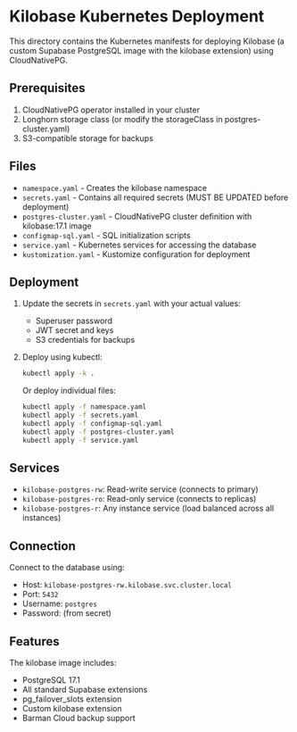# Kilobase Kubernetes Deployment

This directory contains the Kubernetes manifests for deploying Kilobase (a custom Supabase PostgreSQL image with the kilobase extension) using CloudNativePG.

## Prerequisites

1. CloudNativePG operator installed in your cluster
2. Longhorn storage class (or modify the storageClass in postgres-cluster.yaml)
3. S3-compatible storage for backups

## Files

- `namespace.yaml` - Creates the kilobase namespace
- `secrets.yaml` - Contains all required secrets (MUST BE UPDATED before deployment)
- `postgres-cluster.yaml` - CloudNativePG cluster definition with kilobase:17.1 image
- `configmap-sql.yaml` - SQL initialization scripts
- `service.yaml` - Kubernetes services for accessing the database
- `kustomization.yaml` - Kustomize configuration for deployment

## Deployment

1. Update the secrets in `secrets.yaml` with your actual values:
   - Superuser password
   - JWT secret and keys
   - S3 credentials for backups

2. Deploy using kubectl:
   ```bash
   kubectl apply -k .
   ```

   Or deploy individual files:
   ```bash
   kubectl apply -f namespace.yaml
   kubectl apply -f secrets.yaml
   kubectl apply -f configmap-sql.yaml
   kubectl apply -f postgres-cluster.yaml
   kubectl apply -f service.yaml
   ```

## Services

- `kilobase-postgres-rw`: Read-write service (connects to primary)
- `kilobase-postgres-ro`: Read-only service (connects to replicas)
- `kilobase-postgres-r`: Any instance service (load balanced across all instances)

## Connection

Connect to the database using:
- Host: `kilobase-postgres-rw.kilobase.svc.cluster.local`
- Port: `5432`
- Username: `postgres`
- Password: (from secret)

## Features

The kilobase image includes:
- PostgreSQL 17.1
- All standard Supabase extensions
- pg_failover_slots extension
- Custom kilobase extension
- Barman Cloud backup support